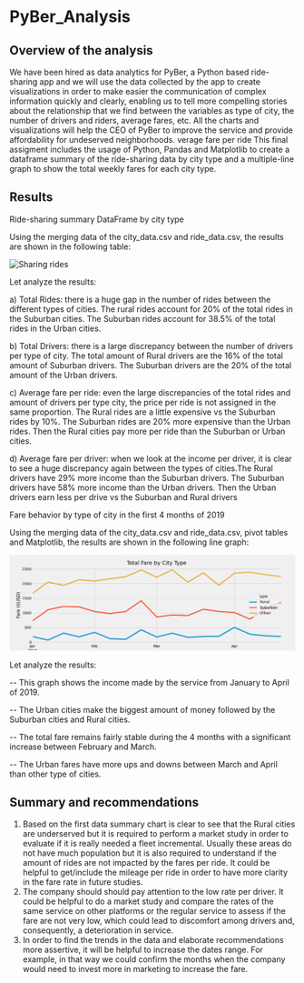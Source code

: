 # PyBer_Analysis

## Overview of the analysis

We have been hired as data analytics for PyBer, a Python based ride-sharing app and we will use the data collected by the app to create visualizations in order to make easier the communication of complex information quickly and clearly, enabling us to tell more compelling stories about the relationship that we find between the variables as type of city, the number of drivers and riders, average fares, etc. All the charts and visualizations will help the CEO of PyBer to improve the service and provide affordability for undeserved neighborhoods.
 verage fare per ride
This final assigment includes the usage of Python, Pandas and Matplotlib to create a dataframe summary of the ride-sharing data by city type and a multiple-line graph to show the total weekly fares for each city type.

## Results

Ride-sharing summary DataFrame by city type

Using the merging data of the city_data.csv and ride_data.csv, the results are shown in the following table:


![Sharing rides](https://user-images.githubusercontent.com/106939511/179153706-c1121915-e503-4a1a-a8ae-72361f48615a.png)


Let analyze the results:

a) Total Rides: there is a huge gap in the number of rides between the different types of cities. The rural rides account for 20% of the total rides in the Suburban cities. The Suburban rides account for 38.5% of the total rides in the Urban cities. 

b) Total Drivers: there is a large discrepancy between the number of drivers per type of city. The total amount of Rural drivers are the 16% of the total amount of Suburban drivers. The Suburban drivers are the 20% of the total amount of the Urban drivers.

c) Average fare per ride: even the large discrepancies of the total rides and amount of drivers per type city, the price per ride is not assigned in the same proportion.  The Rural rides are a little expensive vs the Suburban rides by 10%. The Suburban rides are 20% more expensive than the Urban rides. Then the Rural cities pay more per ride than the Suburban or Urban cities.

d) Average fare per driver: when we look at the income per driver, it is clear to see a huge discrepancy again between the types of cities.The Rural drivers have 29% more income than the Suburban drivers. The Suburban drivers have 58% more income than the Urban drivers. Then the Urban drivers earn less per drive vs the Suburban and Rural drivers 

Fare behavior by type of city in the first 4 months of 2019

Using the merging data of the city_data.csv and ride_data.csv, pivot tables and  Matplotlib, the results are shown in the following line graph:

![Multiline graph](/analysis/PyBer_Fare_summary.png)

Let analyze the results:

-- This graph shows the income made by the service from January to April of 2019. 

-- The Urban cities make the biggest amount of money followed by the Suburban cities and Rural cities.

-- The total fare remains fairly stable during the 4 months with a significant increase between February and March.

-- The Urban fares have more ups and downs between March and April than other type of cities. 


## Summary and recommendations

1. Based on the first data summary chart is clear to see that the Rural cities are underserved but it is required to perform a market study in order to evaluate if it is really needed a fleet incremental. Usually these areas do not have much population but it is also required to understand if the amount of rides are not impacted by the fares per ride. It could be helpful to get/include the mileage per ride in order to have more clarity in the fare rate in future studies. 
2. The company should should pay attention to the low rate per driver. It could be helpful to do a market study and compare the rates of the same service on other platforms or the regular service to assess if the fare are not very low, which could lead to discomfort among drivers and, consequently, a deterioration in service.
3. In order to find the trends in the data and elaborate recommendations more assertive, it will be helpful to increase the dates range. For example, in that way we could confirm the months when the company would need to invest more in marketing to increase the fare.

